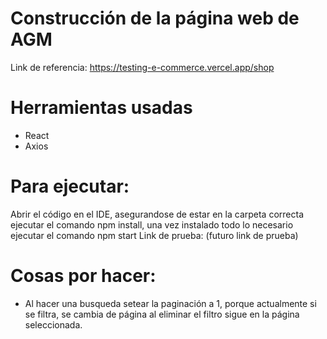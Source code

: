 # Construcción de la página web de AGM
Link de referencia: https://testing-e-commerce.vercel.app/shop

# Herramientas usadas
- React
- Axios

# Para ejecutar:
Abrir el código en el IDE, asegurandose de estar en la carpeta correcta ejecutar el comando npm install, una vez instalado todo lo necesario ejecutar el comando npm start
Link de prueba: (futuro link de prueba)

# Cosas por hacer:
- Al hacer una busqueda setear la paginación a 1, porque actualmente si se filtra, se cambia de página al eliminar el filtro sigue en la página seleccionada.
